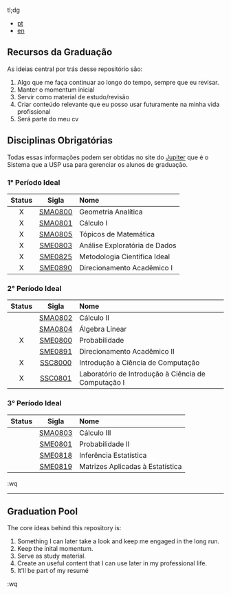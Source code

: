 tl;dg
- [pt](#recursos-da-graduação)
- [en](#graduation-pool)

## Recursos da Graduação
As ideias central por trás desse repositório são:

1. Algo que me faça continuar ao longo do tempo, sempre que eu revisar. 
2. Manter o momentum inicial
3. Servir como material de estudo/revisão
4. Criar conteúdo relevante que eu posso usar futuramente na minha vida
   profissional
5. Será parte do meu cv

## Disciplinas Obrigatórias
Todas essas informações podem ser obtidas no site do [Jupiter](https://uspdigital.usp.br/jupiterweb/listarGradeCurricular?codcg=55&codcur=55070&codhab=4&tipo=N)
que é o Sistema que a USP usa para gerenciar os alunos de graduação.

### 1° Período Ideal
| Status  | Sigla   | Nome |
| :-----: | :-----: | :--- |
|  X      | [SMA0800](https://uspdigital.usp.br/jupiterweb/obterDisciplina?sgldis=SMA0800&codcur=55070&codhab=4) | Geometria Analítica |
|  X      | [SMA0801](https://uspdigital.usp.br/jupiterweb/obterDisciplina?sgldis=SMA0801&codcur=55070&codhab=4) | Cálculo I |
|  X      | [SMA0805](https://uspdigital.usp.br/jupiterweb/obterDisciplina?sgldis=SMA0805&codcur=55070&codhab=4) | Tópicos de Matemática |
|  X      | [SME0803](https://uspdigital.usp.br/jupiterweb/obterDisciplina?sgldis=SME0803&codcur=55070&codhab=4) | Análise Exploratória de Dados |
|  X      | [SME0825](https://uspdigital.usp.br/jupiterweb/obterDisciplina?sgldis=SME0825&codcur=55070&codhab=4) | Metodologia Científica Ideal |
|  X      | [SME0890](https://uspdigital.usp.br/jupiterweb/obterDisciplina?sgldis=SME0890&codcur=55070&codhab=4) | Direcionamento Acadêmico I |


### 2° Período Ideal
| Status  | Sigla   | Nome |
| :-----: | :-----: | :--- |
|         | [SMA0802](https://uspdigital.usp.br/jupiterweb/obterDisciplina?sgldis=SMA0802&codcur=55070&codhab=4) | Cálculo II |
|         | [SMA0804](https://uspdigital.usp.br/jupiterweb/obterDisciplina?sgldis=SMA0804&codcur=55070&codhab=4) | Álgebra Linear |
|  X      | [SME0800](https://uspdigital.usp.br/jupiterweb/obterDisciplina?sgldis=SME0800&codcur=55070&codhab=4) | Probabilidade |
|         | [SME0891](https://uspdigital.usp.br/jupiterweb/obterDisciplina?sgldis=SME0891&codcur=55070&codhab=4) | Direcionamento Acadêmico II |
|  X      | [SSC8000](https://uspdigital.usp.br/jupiterweb/obterDisciplina?sgldis=SSC0800&codcur=55070&codhab=4) | Introdução à Ciência de Computação |
|  X      | [SSC0801](https://uspdigital.usp.br/jupiterweb/obterDisciplina?sgldis=SSC0801&codcur=55070&codhab=4) | Laboratório de Introdução à Ciência de Computação I |


### 3° Período Ideal
| Status  | Sigla   | Nome |
| :-----: | :-----: | :--- |
|         | [SMA0803](https://uspdigital.usp.br/jupiterweb/obterDisciplina?sgldis=SMA0803&codcur=55070&codhab=4) | Cálculo III |
|         | [SME0801](https://uspdigital.usp.br/jupiterweb/obterDisciplina?sgldis=SME0801&codcur=55070&codhab=4) | Probabilidade II |
|         | [SME0818](https://uspdigital.usp.br/jupiterweb/obterDisciplina?sgldis=SME0818&codcur=55070&codhab=4) | Inferência Estatística |
|         | [SME0819](https://uspdigital.usp.br/jupiterweb/obterDisciplina?sgldis=SME0819&codcur=55070&codhab=4) | Matrizes Aplicadas à Estatística |

:wq

------------------------------------------------------------------------------

## Graduation Pool
The core ideas behind this repository is:

1. Something I can later take a look and keep me engaged in the long run.
2. Keep the inital momentum.
3. Serve as study material.
4. Create an useful content that I can use later in my professional life.
5. It'll be part of my resumé

:wq
